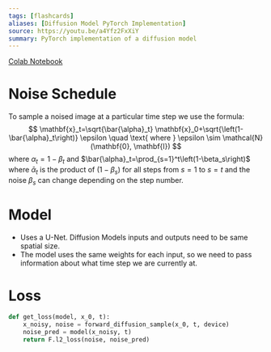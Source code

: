 ```yaml
---
tags: [flashcards]
aliases: [Diffusion Model PyTorch Implementation]
source: https://youtu.be/a4Yfz2FxXiY
summary: PyTorch implementation of a diffusion model
---
```


[Colab Notebook](https://colab.research.google.com/drive/1ZClq_uh1O7T8NMsRBqWmMRC62_nLdYXq?usp=sharing)

# Noise Schedule
To sample a noised image at a particular time step we use the formula:
$$
\mathbf{x}_t=\sqrt{\bar{\alpha}_t} \mathbf{x}_0+\sqrt{\left(1-\bar{\alpha}_t\right)} \epsilon \quad \text{ where } \epsilon \sim \mathcal{N}(\mathbf{0}, \mathbf{I})
$$
where $\alpha_t = 1 - \beta_t$ and $\bar{\alpha}_t=\prod_{s=1}^t\left(1-\beta_s\right)$ where $\bar{\alpha}_t$ is the product of $(1-\beta_s)$ for all steps from $s = 1$ to $s = t$ and the noise $\beta_s$ can change depending on the step number.

# Model
- Uses a U-Net. Diffusion Models inputs and outputs need to be same spatial size.
- The model uses the same weights for each input, so we need to pass information about what time step we are currently at.

# Loss
```python
def get_loss(model, x_0, t):
    x_noisy, noise = forward_diffusion_sample(x_0, t, device)
    noise_pred = model(x_noisy, t)
    return F.l2_loss(noise, noise_pred)
```